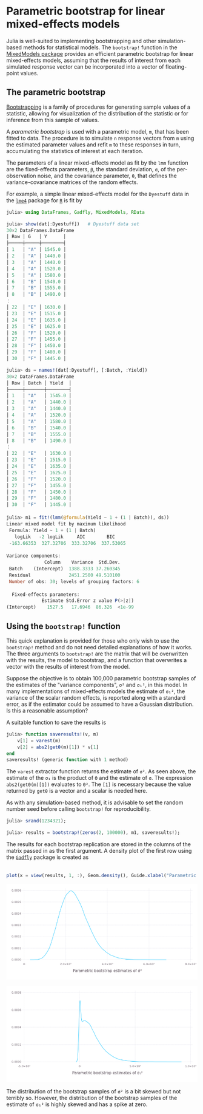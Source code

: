# Parametric bootstrap for linear mixed-effects models

Julia is well-suited to implementing bootstrapping and other simulation-based methods for statistical models.
The `bootstrap!` function in the [MixedModels package](https://github.com/dmbates/MixedModels.jl) provides
an efficient parametric bootstrap for linear mixed-effects models, assuming that the results of interest
from each simulated response vector can be incorporated into a vector of floating-point values.

## The parametric bootstrap

[Bootstrapping](https://en.wikipedia.org/wiki/Bootstrapping_(statistics)) is a family of procedures
for generating sample values of a statistic, allowing for visualization of the distribution of the
statistic or for inference from this sample of values.

A _parametric bootstrap_ is used with a parametric model, `m`, that has been fitted to data.
The procedure is to simulate `n` response vectors from `m` using the estimated parameter values
and refit `m` to these responses in turn, accumulating the statistics of interest at each iteration.

The parameters of a linear mixed-effects model as fit by the `lmm` function are the fixed-effects
parameters, `β`, the standard deviation, `σ`, of the per-observation noise, and the covariance
parameter, `θ`, that defines the variance-covariance matrices of the random effects.

For example, a simple linear mixed-effects model for the `Dyestuff` data in the [`lme4`](http://github.com/lme4/lme4)
package for [`R`](https://www.r-project.org) is fit by
````julia
julia> using DataFrames, Gadfly, MixedModels, RData

````




````julia
julia> show(dat[:Dyestuff])   # Dyestuff data set
30×2 DataFrames.DataFrame
│ Row │ G   │ Y      │
├─────┼─────┼────────┤
│ 1   │ "A" │ 1545.0 │
│ 2   │ "A" │ 1440.0 │
│ 3   │ "A" │ 1440.0 │
│ 4   │ "A" │ 1520.0 │
│ 5   │ "A" │ 1580.0 │
│ 6   │ "B" │ 1540.0 │
│ 7   │ "B" │ 1555.0 │
│ 8   │ "B" │ 1490.0 │
⋮
│ 22  │ "E" │ 1630.0 │
│ 23  │ "E" │ 1515.0 │
│ 24  │ "E" │ 1635.0 │
│ 25  │ "E" │ 1625.0 │
│ 26  │ "F" │ 1520.0 │
│ 27  │ "F" │ 1455.0 │
│ 28  │ "F" │ 1450.0 │
│ 29  │ "F" │ 1480.0 │
│ 30  │ "F" │ 1445.0 │
````



````julia
julia> ds = names!(dat[:Dyestuff], [:Batch, :Yield])
30×2 DataFrames.DataFrame
│ Row │ Batch │ Yield  │
├─────┼───────┼────────┤
│ 1   │ "A"   │ 1545.0 │
│ 2   │ "A"   │ 1440.0 │
│ 3   │ "A"   │ 1440.0 │
│ 4   │ "A"   │ 1520.0 │
│ 5   │ "A"   │ 1580.0 │
│ 6   │ "B"   │ 1540.0 │
│ 7   │ "B"   │ 1555.0 │
│ 8   │ "B"   │ 1490.0 │
⋮
│ 22  │ "E"   │ 1630.0 │
│ 23  │ "E"   │ 1515.0 │
│ 24  │ "E"   │ 1635.0 │
│ 25  │ "E"   │ 1625.0 │
│ 26  │ "F"   │ 1520.0 │
│ 27  │ "F"   │ 1455.0 │
│ 28  │ "F"   │ 1450.0 │
│ 29  │ "F"   │ 1480.0 │
│ 30  │ "F"   │ 1445.0 │

julia> m1 = fit!(lmm(@formula(Yield ~ 1 + (1 | Batch)), ds))
Linear mixed model fit by maximum likelihood
 Formula: Yield ~ 1 + (1 | Batch)
   logLik   -2 logLik     AIC        BIC    
 -163.66353  327.32706  333.32706  337.53065

Variance components:
              Column    Variance  Std.Dev. 
 Batch    (Intercept)  1388.3333 37.260345
 Residual              2451.2500 49.510100
 Number of obs: 30; levels of grouping factors: 6

  Fixed-effects parameters:
             Estimate Std.Error z value P(>|z|)
(Intercept)    1527.5   17.6946  86.326  <1e-99


````






## Using the `bootstrap!` function

This quick explanation is provided for those who only wish to use the `bootstrap!` method and do not need
detailed explanations of how it works.
The three arguments to `bootstrap!` are the matrix that will be overwritten with the results, the model to bootstrap,
and a function that overwrites a vector with the results of interest from the model.

Suppose the objective is to obtain 100,000 parametric bootstrap samples of the estimates of the "variance
components", `σ²` and `σ₁²`, in this model.  In many implementations of mixed-effects models the
estimate of `σ₁²`, the variance of the scalar random effects, is reported along with a
standard error, as if the estimator could be assumed to have a Gaussian distribution.
Is this a reasonable assumption?

A suitable function to save the results is
````julia
julia> function saveresults!(v, m)
    v[1] = varest(m)
    v[2] = abs2(getθ(m)[1]) * v[1]
end
saveresults! (generic function with 1 method)

````




The `varest` extractor function returns the estimate of `σ²`.  As seen above, the estimate of the
`σ₁` is the product of `Θ` and the estimate of `σ`.  The expression `abs2(getΘ(m)[1])` evaluates to
`Θ²`. The `[1]` is necessary because the value returned by `getθ` is a vector and a scalar is needed
here.

As with any simulation-based method, it is advisable to set the random number seed before calling
`bootstrap!` for reproducibility.
````julia
julia> srand(1234321);

````



````julia
julia> results = bootstrap!(zeros(2, 100000), m1, saveresults!);

````




The results for each bootstrap replication are stored in the columns of the matrix passed in as the first
argument.  A density plot of the first row using the [`Gadfly`](https://github.com/dcjones/Gadfly.jl) package
is created as
````julia

plot(x = view(results, 1, :), Geom.density(), Guide.xlabel("Parametric bootstrap estimates of σ²"))
````


![Density of parametric bootstrap estimates of σ² from model m1](figures/bootstrap_9_1.png)

![Density of parametric bootstrap estimates of σ₁² from model m1](figures/bootstrap_10_1.png)



The distribution of the bootstrap samples of `σ²` is a bit skewed but not terribly so.  However, the
distribution of the bootstrap samples of the estimate of `σ₁²` is highly skewed and has a spike at
zero.
